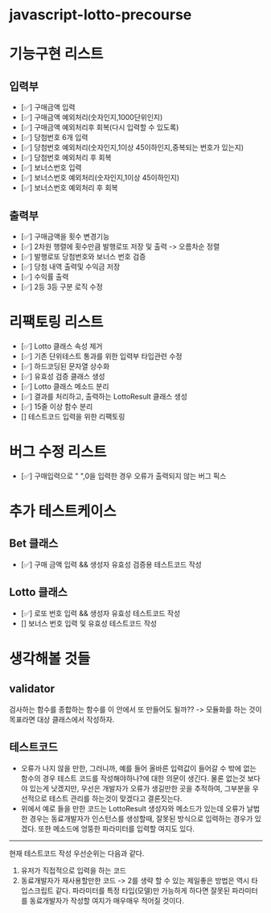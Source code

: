 # javascript-lotto-precourse

# 기능구현 리스트
## 입력부
- [✅] 구매금액 입력
- [✅] 구매금액 예외처리(숫자인지,1000단위인지)
- [✅] 구매금액 예외처리후 회복(다시 입력할 수 있도록)
- [✅] 당첨번호 6개 입력
- [✅] 당첨번호 예외처리(숫자인지,1이상 45이하인지,중복되는 번호가 있는지)
- [✅] 당첨번호 예외처리 후 회복
- [✅] 보너스번호 입력
- [✅] 보너스번호 예외처리(숫자인지,1이상 45이하인지)
- [✅] 보너스번호 예외처리 후 회복
## 출력부
- [✅] 구매금액을 횟수 변경기능
- [✅] 2차원 행렬에 횟수만큼 발행로또 저장 및 출력 -> 오름차순 정렬
- [✅] 발행로또 당첨번호와 보너스 번호 검증
- [✅] 당첨 내역 출력및 수익금 저장
- [✅] 수익률 출력
- [✅] 2등 3등 구분 로직 수정

# 리팩토링 리스트
- [✅] Lotto 클래스 속성 제거
- [✅] 기존 단위테스트 통과를 위한 입력부 타입관련 수정
- [✅] 하드코딩된 문자열 상수화
- [✅] 유효성 검증 클래스 생성
- [✅] Lotto 클래스 메소드 분리
- [✅] 결과를 처리하고, 출력하는 LottoResult 클래스 생성
- [✅] 15줄 이상 함수 분리
- [] 테스트코드 입력을 위한 리팩토링

# 버그 수정 리스트
- [✅] 구매입력으로 " ",0을 입력한 경우 오류가 출력되지 않는 버그 픽스

# 추가 테스트케이스
## Bet 클래스
- [✅] 구매 금액 입력 && 생성자 유효성 검증용 테스트코드 작성
## Lotto 클래스
- [✅] 로또 번호 입력 && 생성자 유효성 테스트코드 작성
- [] 보너스 번호 입력 및 유효성 테스트코드 작성


# 생각해볼 것들
## validator
검사하는 함수를 종합하는 함수를
이 안에서 또 만들어도 될까??
-> 모듈화를 하는 것이 목표라면 대상 클래스에서 작성하자.
## 테스트코드
- 오류가 나지 않을 만한, 그러니까, 예를 들어 올바른 입력값이 들어갈 수 밖에 없는 함수의 경우 테스트 코드를 작성해야하나?에 대한 의문이 생긴다.
물론 없는것 보다야 있는게 낫겠지만, 우선은 개발자가 오류가 생길만한 곳을 추적하여, 그부분을 우선적으로 테스트 관리를 하는것이 맞겠다고 결론짓는다.
- 위에서 예로 들을 만한 코드는 LottoResult 생성자와 메소드가 있는데 오류가 날법한 경우는 동료개발자가 인스턴스를 생성할때, 잘못된 방식으로 입력하는 경우가 있겠다. 또한 메소드에 엉뚱한 파라미터를 입력할 여지도 있다. 
---
현재 테스트코드 작성 우선순위는 다음과 같다.
1. 유저가 직접적으로 입력을 하는 코드
2. 동료개발자가 재사용할만한 코드
-> 2를 생략 할 수 있는 제일좋은 방법은 역시 타입스크립트 같다. 파라미터를 특정 타입(모델)만 가능하게 하다면 잘못된 파라미터를 동료개발자가 작성할 여지가 매우매우 적어질 것이다.
